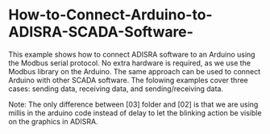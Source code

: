 # How-to-Connect-Arduino-to-ADISRA-SCADA-Software-
This example shows how to connect ADISRA software to an Arduino using the Modbus serial protocol. No extra hardware is required, as we use the Modbus library on the Arduino. The same approach can be used to connect Arduino with other SCADA software.
The folowing examples cover three cases: sending data, receiving data, and sending/receiving data.

Note: The only difference between [03] folder and [02] is that we are using millis in the arduino code instead of delay to let the blinking action be visible on the graphics in ADISRA.

